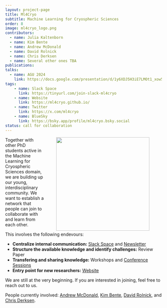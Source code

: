 ```yaml
---
layout: project-page
title: Ml4Cryo
subtitle: Machine Learning for Cryospheric Sciences
order: 8
image: ml4cryo_logo.png
contributors:
  - name: Julia Kaltenborn
  - name: Kim Bente
  - name: Andrew McDonald
  - name: David Rolnick
  - name: Chris Derksen
  - name: Several other ones TBA
publications:
talks:
  - name: AGU 2024
    link: https://docs.google.com/presentation/d/1y6XDJ5H3iE7LMOt1_xow5in2vMnPe493oHHWAd4q95Q/edit?usp=sharing
tags:
    - name: Slack Space
      link: https://tinyurl.com/join-slack-ml4cryo
    - name: Website
      link: https://ml4cryo.github.io/
    - name: Twitter
      link: https://x.com/ml4cryo
    - name: BlueSky
      link: https://bsky.app/profile/ml4cryo.bsky.social 
status: call for collaboration
---
```


<img align="right" width="300" style="vertical-align:middle;margin:0px 40px" src="../../assets/images/projects/ml4cryo_logo_updated.png">

Together with other PhD students active in the Machine Learning for Cryospheric Sciences domain, we are building up our young, interdisciplinary community. We want to establish a network that people can join to collaborate with and learn from each other.

This involves the following endevours:

- **Centralize internal communication:** [Slack Space](https://tinyurl.com/join-slack-ml4cryo) and [Newsletter](https://tinyurl.com/join-mail-ml4cryo)
- **Structure the available knowledge and identify challenges:** Review Paper
- **Transfering and sharing knowledge:** Workshops and [Conference Sessions](https://meetingorganizer.copernicus.org/EGU25/session/52609)
- **Entry point for new researchers:** [Website](https://ml4cryo.github.io/)

We are still at the very beginning. If you are interested in joining, feel free to reach out to us.

People currently involved: [Andrew McDonald](https://ampersandmcd.com/), [Kim Bente](https://kimbente.com/), [David Rolnick](https://davidrolnick.com/), and [Chris Derksen](https://cca-reports.ca/experts/chris-derksen/).
